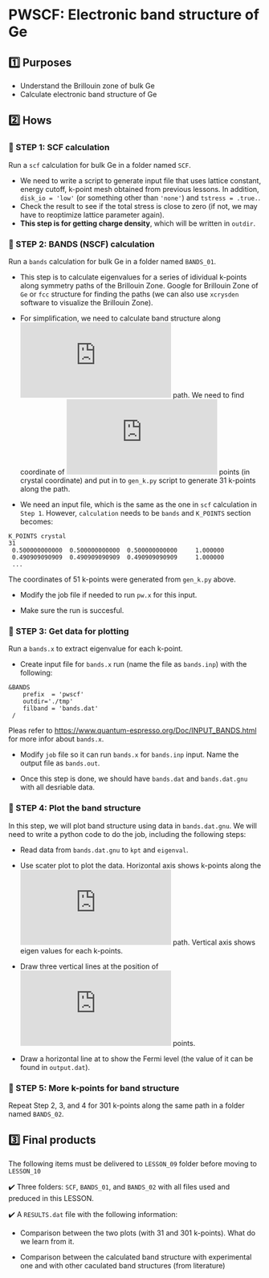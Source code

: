 # PWSCF: Electronic band structure of Ge 

## :one: Purposes
- Understand the Brillouin zone of bulk Ge
- Calculate electronic band structure of Ge

## :two: Hows
### :large_blue_diamond: STEP 1: SCF calculation

Run a `scf` calculation for bulk Ge in a folder named `SCF`.

- We need to write a script to generate input file that uses lattice constant, energy cutoff, k-point mesh obtained from previous lessons. In addition, `disk_io = 'low'` (or something other than `'none'`) and `tstress = .true.`. 
- Check the result to see if the total stress is close to zero (if not, we may have to reoptimize lattice parameter again). 
- **This step is for getting charge density**, which will be written in `outdir`. 

### :large_blue_diamond: STEP 2: BANDS (NSCF) calculation

Run a `bands` calculation for bulk Ge in a folder named `BANDS_01`.

- This step is to calculate eigenvalues for a series of idividual k-points along symmetry paths of the Brillouin Zone. Google for Brillouin Zone of `Ge` or `fcc` structure for finding the paths (we can also use `xcrysden` software to visualize the Brillouin Zone).   

- For simplification, we need to calculate band structure along ![\text{L} \rightarrow  \Gamma  \rightarrow \text{X}](http://www.sciweavers.org/tex2img.php?eq=%5Ctext%7BL%7D%20%5Crightarrow%20%20%5CGamma%20%20%5Crightarrow%20%5Ctext%7BX%7D&bc=White&fc=Black&im=gif&fs=12&ff=arev&edit=0) path. We need to find coordinate of ![\text{L, }\Gamma\text{, and X}](http://www.sciweavers.org/tex2img.php?eq=%5Ctext%7BL%2C%20%7D%5CGamma%5Ctext%7B%2C%20and%20X%7D&bc=White&fc=Black&im=gif&fs=12&ff=arev&edit=0) points (in crystal coordinate) and put in to `gen_k.py` script to generate 31 k-points along the path.

- We need an input file, which is the same as the one in `scf` calculation in `Step 1`. However, `calculation` needs to be `bands` and `K_POINTS` section becomes:
```
K_POINTS crystal
31
 0.500000000000  0.500000000000  0.500000000000     1.000000
 0.490909090909  0.490909090909  0.490909090909     1.000000
 ...

```
The coordinates of 51 k-points were generated from `gen_k.py` above.

- Modify the job file if needed to run `pw.x` for this input.

- Make sure the run is succesful.

### :large_blue_diamond: STEP 3: Get data for plotting

Run a `bands.x` to extract eigenvalue for each k-point.

- Create input file for `bands.x` run (name the file as `bands.inp`) with the following:
```
&BANDS
    prefix  = 'pwscf'
    outdir='./tmp'
    filband = 'bands.dat'
 /
```
Pleas refer to https://www.quantum-espresso.org/Doc/INPUT_BANDS.html for more infor about `bands.x`.

- Modify `job` file so it can run `bands.x` for `bands.inp` input. Name the output file as `bands.out`.

- Once this step is done, we should have `bands.dat` and `bands.dat.gnu` with all desriable data.

### :large_blue_diamond: STEP 4: Plot the band structure

In this step, we will plot band structure using data in `bands.dat.gnu`. We will need to write a python code to do the job, including the following steps:

- Read data from `bands.dat.gnu` to `kpt` and `eigenval`.

- Use scater plot to plot the data. Horizontal axis shows k-points along the ![\text{L} \rightarrow  \Gamma  \rightarrow \text{X}](http://www.sciweavers.org/tex2img.php?eq=%5Ctext%7BL%7D%20%5Crightarrow%20%20%5CGamma%20%20%5Crightarrow%20%5Ctext%7BX%7D&bc=White&fc=Black&im=gif&fs=12&ff=arev&edit=0) path. Vertical axis shows eigen values for each k-points.

- Draw three vertical lines at the position of ![\text{L, }\Gamma\text{, and X}](http://www.sciweavers.org/tex2img.php?eq=%5Ctext%7BL%2C%20%7D%5CGamma%5Ctext%7B%2C%20and%20X%7D&bc=White&fc=Black&im=gif&fs=12&ff=arev&edit=0) points.

- Draw a horizontal line at to show the Fermi level (the value of it can be found in `output.dat`).

### :large_blue_diamond: STEP 5: More k-points for band structure

Repeat Step 2, 3, and 4 for 301 k-points along the same path in a folder named `BANDS_02`.


## :three: Final products
The following items must be delivered to `LESSON_09` folder before moving to `LESSON_10`

:heavy_check_mark: Three folders: `SCF`, `BANDS_01`, and `BANDS_02` with all files used and preduced in this LESSON.

:heavy_check_mark: A `RESULTS.dat` file with the following information:

- Comparison between the two plots (with 31 and 301 k-points). What do we learn from it.

- Comparison between the calculated band structure with experimental one and with other caculated band structures (from literature)


